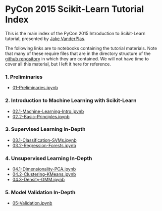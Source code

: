 # PyCon 2015 Scikit-Learn Tutorial Index

This is the main index of the PyCon 2015 Introduction to Scikit-Learn tutorial, presented by [Jake VanderPlas](http://www.vanderplas.com).

The following links are to notebooks containing the tutorial materials.
Note that many of these require files that are in the directory structure of the [github repository](http://github.com/jakevdp/sklearn_pycon2015) in which they are contained. We will not have time to cover all this material, but I left it here for reference.

### 1. Preliminaries

  + [01-Preliminaries.ipynb](01-Preliminaries.ipynb)

### 2. Introduction to Machine Learning with Scikit-Learn

  + [02.1-Machine-Learning-Intro.ipynb](02.1-Machine-Learning-Intro.ipynb)
  + [02.2-Basic-Principles.ipynb](02.2-Basic-Principles.ipynb)

### 3. Supervised Learning In-Depth

  + [03.1-Classification-SVMs.ipynb](03.1-Classification-SVMs.ipynb)
  + [03.2-Regression-Forests.ipynb](03.2-Regression-Forests.ipynb)

### 4. Unsupervised Learning In-Depth

  + [04.1-Dimensionality-PCA.ipynb](04.1-Dimensionality-PCA.ipynb)
  + [04.2-Clustering-KMeans.ipynb](04.2-Clustering-KMeans.ipynb)
  + [04.3-Density-GMM.ipynb](04.3-Density-GMM.ipynb)

### 5. Model Validation In-Depth

  + [05-Validation.ipynb](05-Validation.ipynb)
